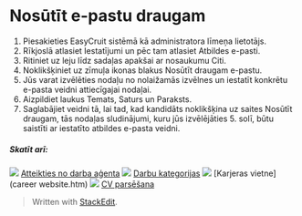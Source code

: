 # Nosūtīt e-pastu draugam

1.  Piesakieties EasyCruit sistēmā kā administratora līmeņa lietotājs.
2.  Rīkjoslā  atlasiet  Iestatījumi  un pēc tam atlasiet  Atbildes e-pasti.
3.  Ritiniet uz leju līdz sadaļas apakšai ar nosaukumu  Citi.
4.  Noklikšķiniet uz zīmuļa ikonas blakus  Nosūtīt draugam e-pastu.
5.  Jūs varat izvēlēties nodaļu no nolaižamās izvēlnes un iestatīt konkrētu e-pasta veidni attiecīgajai nodaļai.
6.  Aizpildiet laukus  Temats,  Saturs  un  Paraksts.
7.  Saglabājiet veidni tā, lai tad, kad kandidāts noklikšķina uz saites  Nosūtīt draugam, tās nodaļas sludinājumi, kuru jūs izvēlējāties 5. solī, būtu saistīti ar iestatīto atbildes e-pasta veidni.

##### Skatīt arī:

![](../Resources/Images/icon-document-link.png)  [Atteikties no darba aģenta](unsubscribe_from_job_agent.htm)
![](../Resources/Images/icon-document-link.png)  [Darbu kategorijas](job_categories.htm)
![](../Resources/Images/icon-document-link.png)  [Karjeras vietne](career website.htm)
![](../Resources/Images/icon-document-link.png)  [CV parsēšana](cv_parsing.htm)


> Written with [StackEdit](https://stackedit.io/).
<!--stackedit_data:
eyJoaXN0b3J5IjpbLTE3ODA1OTcyMF19
-->